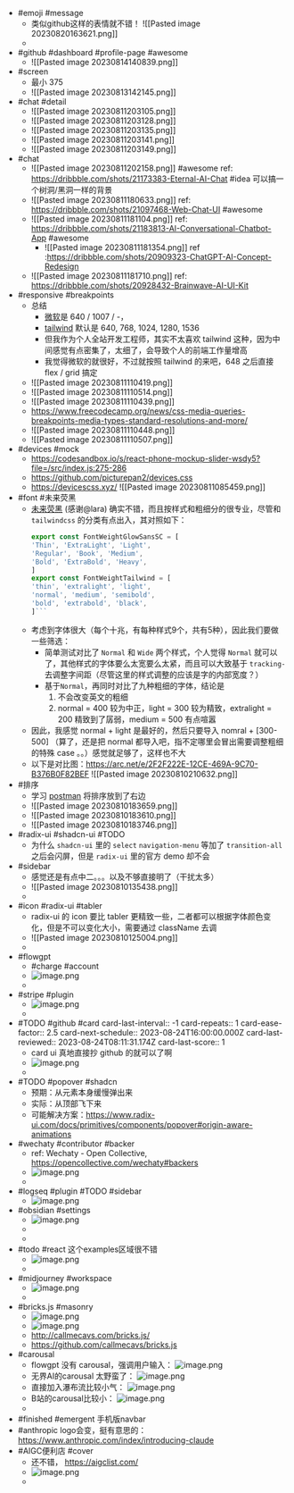 - #emoji #message
	- 类似github这样的表情就不错！ 
	  ![[Pasted image 20230820163621.png]]
	-
- #github #dashboard #profile-page #awesome
	- ![[Pasted image 20230814140839.png]]
- #screen
	- 最小 375
	- ![[Pasted image 20230813142145.png]]
- #chat #detail
	- ![[Pasted image 20230811203105.png]]
	- ![[Pasted image 20230811203128.png]]
	- ![[Pasted image 20230811203135.png]]
	- ![[Pasted image 20230811203141.png]]
	- ![[Pasted image 20230811203149.png]]
- #chat
	- ![[Pasted image 20230811202158.png]]
	  #awesome ref: https://dribbble.com/shots/21173383-Eternal-AI-Chat 
	  #idea 可以搞一个树洞/黑洞一样的背景
	- ![[Pasted image 20230811180633.png]] ref: https://dribbble.com/shots/21097468-Web-Chat-UI #awesome
	- ![[Pasted image 20230811181104.png]]
	  ref: https://dribbble.com/shots/21183813-AI-Conversational-Chatbot-App #awesome
		- ![[Pasted image 20230811181354.png]]
		  ref :https://dribbble.com/shots/20909323-ChatGPT-AI-Concept-Redesign
	- ![[Pasted image 20230811181710.png]]
	  ref: https://dribbble.com/shots/20928432-Brainwave-AI-UI-Kit
- #responsive #breakpoints
	- 总结
		- [微软](https://learn.microsoft.com/en-us/windows/apps/design/layout/screen-sizes-and-breakpoints-for-responsive-design)是 640 / 1007 / -，
		- [tailwind](https://tailwindcss.com/docs/screens) 默认是 640, 768, 1024, 1280, 1536
		- 但我作为个人全站开发工程师，其实不太喜欢 tailwind 这种，因为中间感觉有点密集了，太细了，会导致个人的前端工作量增高
		- 我觉得微软的就很好，不过就按照 tailwind 的来吧，648 之后直接 flex / grid 搞定
	- ![[Pasted image 20230811110419.png]]
	- ![[Pasted image 20230811110514.png]]
	- ![[Pasted image 20230811110439.png]]
	- https://www.freecodecamp.org/news/css-media-queries-breakpoints-media-types-standard-resolutions-and-more/
	- ![[Pasted image 20230811110448.png]]
	- ![[Pasted image 20230811110507.png]]
- #devices #mock
	- https://codesandbox.io/s/react-phone-mockup-slider-wsdy5?file=/src/index.js:275-286
	- https://github.com/picturepan2/devices.css
	- https://devicescss.xyz/
	  ![[Pasted image 20230811085459.png]]
- #font #未来荧黑
	- [未来荧黑](https://www.100font.com/thread-145.htm) (感谢@lara) 确实不错，而且按样式和粗细分的很专业，尽管和 `tailwindcss` 的分类有点出入，其对照如下：
	  ```typescript
	  export const FontWeightGlowSansSC = [  
	  'Thin', 'ExtraLight', 'Light',  
	  'Regular', 'Book', 'Medium',  
	  'Bold', 'ExtraBold', 'Heavy',  
	  ]  
	  export const FontWeightTailwind = [  
	  'thin', 'extralight', 'light',  
	  'normal', 'medium', 'semibold',  
	  'bold', 'extrabold', 'black',  
	  ]```
	- 考虑到字体很大（每个十兆，有每种样式9个，共有5种），因此我们要做一些筛选：
		- 简单测试对比了 `Normal` 和 `Wide` 两个样式，个人觉得 `Normal` 就可以了，其他样式的字体要么太宽要么太紧，而且可以大致基于 `tracking-` 去调整字间距（尽管这里的样式调整的应该是字的内部宽度？）
		- 基于`Normal`，再同时对比了九种粗细的字体，结论是
		  	1. 不会改变英文的粗细
		  	2. normal = 400 较为中正，light = 300 较为精致，extralight = 200 精致到了孱弱，medium = 500 有点喧嚣
	- 因此，我感觉 normal + light 是最好的，然后只要导入 nomral + [300-500] （算了，还是把 normal 都导入吧，指不定哪里会冒出需要调整粗细的特殊 case 。。）感觉就足够了，这样也不大
	- 以下是对比图：https://arc.net/e/2F2F222E-12CE-469A-9C70-B376B0F82BEF
	    ![[Pasted image 20230810210632.png]]
- #排序
	- 学习  [postman](https://www.postman.com/explore/collections) 将排序放到了右边
	- ![[Pasted image 20230810183659.png]]
	- ![[Pasted image 20230810183610.png]]
	- ![[Pasted image 20230810183746.png]]
- #radix-ui #shadcn-ui #TODO
	- 为什么 `shadcn-ui` 里的 `select` `navigation-menu` 等加了 `transition-all` 之后会闪屏，但是 `radix-ui` 里的官方 demo 却不会
- #sidebar
	- 感觉还是有点中二。。。以及不够直接明了（干扰太多）
	- ![[Pasted image 20230810135438.png]]
	-
- #icon #radix-ui #tabler
	- radix-ui 的 icon 要比 tabler 更精致一些，二者都可以根据字体颜色变化，但是不可以变化大小，需要通过 className 去调
	- ![[Pasted image 20230810125004.png]]
	-
- #flowgpt
	- #charge #account
	- ![image.png](image_1691335343172_0.png)
	-
- #stripe #plugin
	- ![image.png](image_1691267598748_0.png)
	-
- #TODO #github #card
  card-last-interval:: -1
  card-repeats:: 1
  card-ease-factor:: 2.5
  card-next-schedule:: 2023-08-24T16:00:00.000Z
  card-last-reviewed:: 2023-08-24T08:11:31.174Z
  card-last-score:: 1
	- card ui 真地直接抄 github 的就可以了啊
	- ![image.png](image_1691246322120_0.png)
	-
- #TODO #popover #shadcn
	- 预期：从元素本身缓慢弹出来
	- 实际：从顶部飞下来
	- 可能解决方案：https://www.radix-ui.com/docs/primitives/components/popover#origin-aware-animations
- #wechaty #contributor #backer
	- ref: Wechaty - Open Collective, https://opencollective.com/wechaty#backers
	- ![image.png](image_1691208728197_0.png)
	-
- #logseq #plugin #TODO #sidebar
	- ![image.png](image_1691207177404_0.png)
- #obsidian #settings
	- ![image.png](image_1691207211856_0.png)
	-
	-
- #todo #react 这个examples区域很不错
	- ![image.png](image_1690996403815_0.png)
	-
- #midjourney #workspace
	- ![image.png](image_1690867347659_0.png)
	-
- #bricks.js #masonry
	- ![image.png](../assets/image_1690744944916_0.png)
	- ![image.png](../assets/image_1690744961516_0.png)
	- http://callmecavs.com/bricks.js/
	- https://github.com/callmecavs/bricks.js
- #carousal
	- flowgpt 没有 carousal，强调用户输入： ![image.png](image_1690712316730_0.png)
	- 无界AI的carousal 太野蛮了： ![image.png](image_1690712231421_0.png)
	- 直接加入瀑布流比较小气： ![image.png](image_1690712139156_0.png)
	- B站的carousal比较小： ![image.png](image_1690712149206_0.png)
	-
- #finished #emergent 手机版navbar
- #anthropic logo会变，挺有意思的： https://www.anthropic.com/index/introducing-claude
- #AIGC便利店 #cover
	- 还不错， https://aigclist.com/
	- ![image.png](image_1690665839916_0.png)
	-